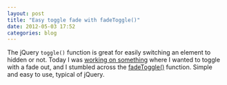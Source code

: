 ```yaml
---
layout: post
title: "Easy toggle fade with fadeToggle()"
date: 2012-05-03 17:52
categories: blog
---
```


The jQuery `toggle()` function is great for easily switching an element to hidden or not. Today I was [working on something](http://www.olaportuguese.com/interactive/visual-dictionary/face) where I wanted to toggle with a fade out, and I stumbled across the [fadeToggle()](http://www.olaportuguese.com/interactive/visual-dictionary/face) function. Simple and easy to use, typical of jQuery.
